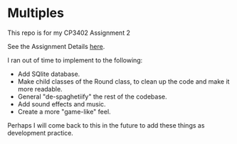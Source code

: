 # Multiples
This repo is for my CP3402 Assignment 2

See the Assignment Details [here](/assignment_details.md). 

I ran out of time to implement to the following:

- Add SQlite database.
- Make child classes of the Round class, to clean up the code and make it more readable.
- General "de-spaghetiify" the rest of the codebase.
- Add sound effects and music.
- Create a more "game-like" feel.

Perhaps I will come back to this in the future to add these things as development practice.
